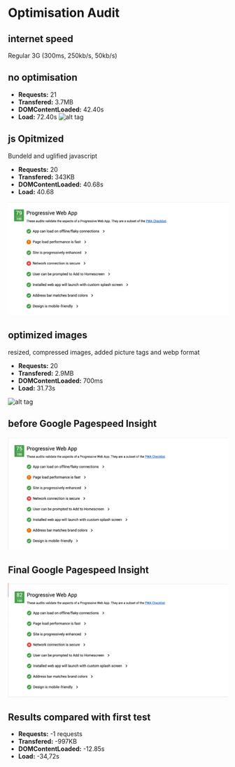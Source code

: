 # Optimisation Audit

## internet speed
Regular 3G (300ms, 250kb/s, 50kb/s)


## no optimisation

- **Requests:** 21
- **Transfered:** 3.7MB
- **DOMContentLoaded:** 42.40s
- **Load:** 72.40s
![alt tag](https://github.com/soraya2/rijksmuseumapp_s/blob/master/screenshots/performance_start_console.jpg)

## js Opitmized
Bundeld and uglified javascript  

- **Requests:** 20
- **Transfered:** 343KB
- **DOMContentLoaded:** 40.68s
- **Load:**  40.68

![alt tag](https://github.com/soraya2/rijksmuseumapp_/blob/master/screenshots/after_optimzed-js.jpg)

## optimized images
resized, compressed images, added picture tags and webp format

- **Requests:** 20
- **Transfered:** 2.9MB
- **DOMContentLoaded:** 700ms
- **Load:** 31.73s

![alt tag](https://github.com/soraya2/performance-matters/blob/master/screenshots/performance_imgoptimize.jpg)

## before Google Pagespeed Insight
![alt tag](https://github.com/soraya2/rijksmuseumapp_/blob/master/screenshots/performance_start.jpg)


## Final Google Pagespeed Insight
![alt tag](https://github.com/soraya2/rijksmuseumapp_/blob/master/screenshots/performance_end.jpg)


## Results compared with first test

- **Requests:** -1 requests
- **Transfered:** -997KB
- **DOMContentLoaded:** -12.85s
- **Load:** -34,72s

